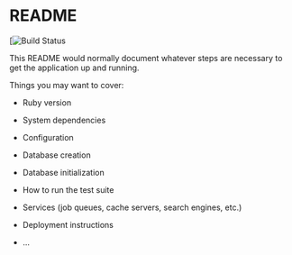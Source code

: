 # README
[![Build Status](https://codeship.com/projects/62ae2c10-bdd0-0136-9f6e-62daa5c189cd/status?branch=master)

This README would normally document whatever steps are necessary to get the
application up and running.

Things you may want to cover:

* Ruby version

* System dependencies

* Configuration

* Database creation

* Database initialization

* How to run the test suite

* Services (job queues, cache servers, search engines, etc.)

* Deployment instructions

* ...
